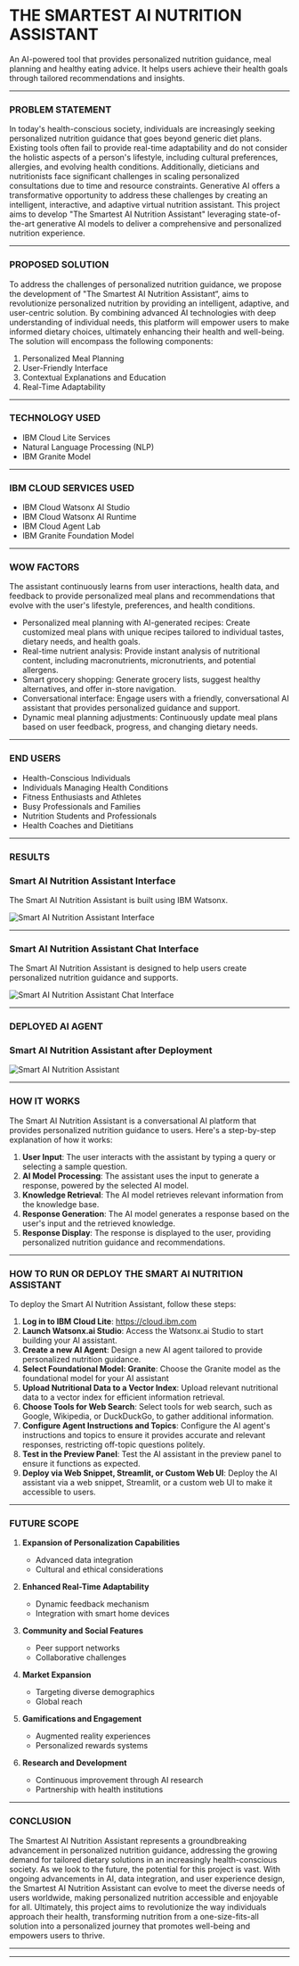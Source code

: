 # THE SMARTEST AI NUTRITION ASSISTANT

An AI-powered tool that provides personalized nutrition guidance, meal planning and healthy eating advice. It helps users achieve their health goals through tailored recommendations and insights.

---

### PROBLEM STATEMENT
In today's health-conscious society, individuals are increasingly seeking personalized nutrition guidance that goes beyond generic diet plans. Existing tools often fail to provide real-time adaptability and do not consider the holistic aspects of a person's lifestyle, including cultural preferences, allergies, and evolving health conditions. Additionally, dieticians and nutritionists face significant challenges in scaling personalized consultations due to time and resource constraints. Generative AI offers a transformative opportunity to address these challenges by creating an intelligent, interactive, and adaptive virtual nutrition assistant. This project aims to develop "The Smartest AI Nutrition Assistant" leveraging state-of-the-art generative AI models to deliver a comprehensive and personalized nutrition experience.

---

### PROPOSED SOLUTION
To address the challenges of personalized nutrition guidance, we propose the development of "The Smartest AI Nutrition Assistant“, aims to revolutionize personalized nutrition by providing an intelligent, adaptive, and user-centric solution. By combining advanced AI technologies with deep understanding of individual needs, this platform will empower users to make informed dietary choices, ultimately enhancing their health and well-being. The solution will encompass the following components:

1. Personalized Meal Planning
2. User-Friendly Interface
3. Contextual Explanations and Education
4. Real-Time Adaptability

---

### TECHNOLOGY USED
* IBM Cloud Lite Services
* Natural Language Processing (NLP)
* IBM Granite Model

---

### IBM CLOUD SERVICES USED
* IBM Cloud Watsonx AI Studio
* IBM Cloud Watsonx AI Runtime
* IBM Cloud Agent Lab
* IBM Granite Foundation Model

---

### WOW FACTORS
The assistant continuously learns from user interactions, health data, and feedback to provide personalized meal plans and recommendations that evolve with the user's lifestyle, preferences, and health conditions.
* Personalized meal planning with AI-generated recipes: Create customized meal plans with unique recipes tailored to individual tastes, dietary needs, and health goals.
* Real-time nutrient analysis: Provide instant analysis of nutritional content, including macronutrients, micronutrients, and potential allergens.
* Smart grocery shopping: Generate grocery lists, suggest healthy alternatives, and offer in-store navigation.
* Conversational interface: Engage users with a friendly, conversational AI assistant that provides personalized guidance and support.
* Dynamic meal planning adjustments: Continuously update meal plans based on user feedback, progress, and changing dietary needs.

---

### END USERS
* Health-Conscious Individuals
* Individuals Managing Health Conditions
* Fitness Enthusiasts and Athletes
* Busy Professionals and Families
* Nutrition Students and Professionals
* Health Coaches and Dietitians

---

### RESULTS

### Smart AI Nutrition Assistant Interface
The Smart AI Nutrition Assistant is built using IBM Watsonx.

![Smart AI Nutrition Assistant Interface](https://github.com/user-attachments/assets/230bdfd7-0109-41e9-a9d9-f6ba1035daa6)

---

### Smart AI Nutrition Assistant Chat Interface
The Smart AI Nutrition Assistant is designed to help users create personalized nutrition guidance and supports.

![Smart AI Nutrition Assistant Chat Interface](https://github.com/user-attachments/assets/8f40be0e-f208-467a-b518-6048e63b1336)

---

### DEPLOYED AI AGENT
### Smart AI Nutrition Assistant after Deployment 

![Smart AI Nutrition Assistant](https://github.com/user-attachments/assets/94dad4f0-abe6-4e3c-86af-a6ee20d8d725)

---

### HOW IT WORKS
The Smart AI Nutrition Assistant is a conversational AI platform that provides personalized nutrition guidance to users. Here's a step-by-step explanation of how it works:

1. **User Input**: The user interacts with the assistant by typing a query or selecting a sample question.
2. **AI Model Processing**: The assistant uses the input to generate a response, powered by the selected AI model.
3. **Knowledge Retrieval**: The AI model retrieves relevant information from the knowledge base.
4. **Response Generation**: The AI model generates a response based on the user's input and the retrieved knowledge.
5. **Response Display**: The response is displayed to the user, providing personalized nutrition guidance and recommendations.

---

### HOW TO RUN OR DEPLOY THE SMART AI NUTRITION ASSISTANT 
To deploy the Smart AI Nutrition Assistant, follow these steps:

1. **Log in to IBM Cloud Lite**: https://cloud.ibm.com
2. **Launch Watsonx.ai Studio**: Access the Watsonx.ai Studio to start building your AI assistant.
3. **Create a new AI Agent**: Design a new AI agent tailored to provide personalized nutrition guidance.
4. **Select Foundational Model: Granite**: Choose the Granite model as the foundational model for your AI assistant
5. **Upload Nutritional Data to a Vector Index**: Upload relevant nutritional data to a vector index for efficient information retrieval.
6. **Choose Tools for Web Search**: Select tools for web search, such as Google, Wikipedia, or DuckDuckGo, to gather additional information.
7. **Configure Agent Instructions and Topics**: Configure the AI agent's instructions and topics to ensure it provides accurate and relevant responses, restricting off-topic questions politely.
8. **Test in the Preview Panel**: Test the AI assistant in the preview panel to ensure it functions as expected.
9. **Deploy via Web Snippet, Streamlit, or Custom Web UI**: Deploy the AI assistant via a web snippet, Streamlit, or a custom web UI to make it accessible to users.
    
---

### FUTURE SCOPE 
1. **Expansion of Personalization Capabilities**
   * Advanced data integration
   * Cultural and ethical considerations

2. **Enhanced Real-Time Adaptability**
   * Dynamic feedback mechanism
   * Integration with smart home devices

3. **Community and Social Features**
   * Peer support networks
   * Collaborative challenges

4. **Market Expansion**
   * Targeting diverse demographics
   * Global reach

5. **Gamifications and Engagement**
   * Augmented reality experiences
   * Personalized rewards systems

6. **Research and Development**
   * Continuous improvement through AI research
   * Partnership with health institutions
   
---

### CONCLUSION 
The Smartest AI Nutrition Assistant represents a groundbreaking advancement in personalized nutrition guidance, addressing the growing demand for tailored dietary solutions in an increasingly health-conscious society. As we look to the future, the potential for this project is vast. With ongoing advancements in AI, data integration, and user experience design, the Smartest AI Nutrition Assistant can evolve to meet the diverse needs of users worldwide, making personalized nutrition accessible and enjoyable for all. Ultimately, this project aims to revolutionize the way individuals approach their health, transforming nutrition from a one-size-fits-all solution into a personalized journey that promotes well-being and empowers users to thrive.

---



---
